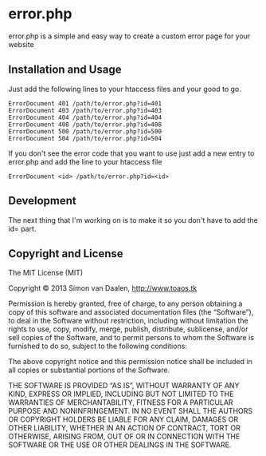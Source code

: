 # error.php

error.php is a simple and easy way to create a custom error page for your website

## Installation and Usage

Just add the following lines to your htaccess files and your good to go.

```
ErrorDocument 401 /path/to/error.php?id=401
ErrorDocument 403 /path/to/error.php?id=403
ErrorDocument 404 /path/to/error.php?id=404
ErrorDocument 408 /path/to/error.php?id=408
ErrorDocument 500 /path/to/error.php?id=500
ErrorDocument 504 /path/to/error.php?id=504
```
If you don't see the error code that you want to use just add a new entry to error.php and add the line to your htaccess file

```
ErrorDocument <id> /path/to/error.php?id=<id>
```

## Development

The next thing that I'm working on is to make it so you don't have to add the id= part.

## Copyright and License

The MIT License (MIT)

Copyright © 2013 Simon van Daalen, http://www.toaos.tk

Permission is hereby granted, free of charge, to any person obtaining a copy
of this software and associated documentation files (the “Software”), to deal
in the Software without restriction, including without limitation the rights
to use, copy, modify, merge, publish, distribute, sublicense, and/or sell
copies of the Software, and to permit persons to whom the Software is
furnished to do so, subject to the following conditions:

The above copyright notice and this permission notice shall be included in
all copies or substantial portions of the Software.

THE SOFTWARE IS PROVIDED “AS IS”, WITHOUT WARRANTY OF ANY KIND, EXPRESS OR
IMPLIED, INCLUDING BUT NOT LIMITED TO THE WARRANTIES OF MERCHANTABILITY,
FITNESS FOR A PARTICULAR PURPOSE AND NONINFRINGEMENT. IN NO EVENT SHALL THE
AUTHORS OR COPYRIGHT HOLDERS BE LIABLE FOR ANY CLAIM, DAMAGES OR OTHER
LIABILITY, WHETHER IN AN ACTION OF CONTRACT, TORT OR OTHERWISE, ARISING FROM,
OUT OF OR IN CONNECTION WITH THE SOFTWARE OR THE USE OR OTHER DEALINGS IN
THE SOFTWARE.

